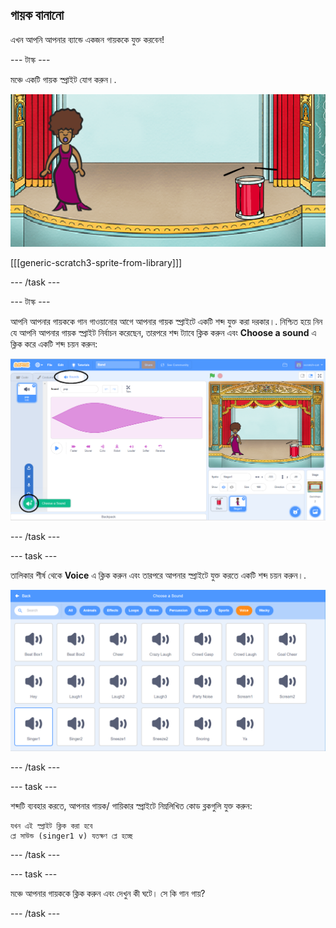 ## গায়ক বানানো

এখন আপনি আপনার ব্যান্ডে একজন গায়ককে যুক্ত করবেন!

\--- টাস্ক \---

মঞ্চে একটি গায়ক স্প্রাইট যোগ করুন।.

![স্ক্রিনশট](images/band-singer-mic.png)

[[[generic-scratch3-sprite-from-library]]]

\--- /task \---

\--- টাস্ক \---

আপনি আপনার গায়ককে গান গাওয়ানোর আগে আপনার গায়ক স্প্রাইটে একটি শব্দ যুক্ত করা দরকার।. নিশ্চিত হয়ে নিন যে আপনি আপনার গায়ক স্প্রাইট নির্বাচন করেছেন, তারপরে শব্দ ট্যাবে ক্লিক করুন এবং **Choose a sound** এ ক্লিক করে একটি শব্দ চয়ন করুন:

![স্ক্রিনশট](images/band-import-sound-annotated.png)

\--- /task \---

\--- task \---

তালিকার শীর্ষ থেকে **Voice** এ ক্লিক করুন এবং তারপরে আপনার স্প্রাইটে যুক্ত করতে একটি শব্দ চয়ন করুন।.

![স্ক্রিনশট](images/band-choose-sound.png)

\--- /task \---

\--- task \---

শব্দটি ব্যবহার করতে, আপনার গায়ক/ গায়িকার স্প্রাইটে নিম্নলিখিত কোড ব্লকগুলি যুক্ত করুন:

```blocks3
যখন এই স্প্রাইট ক্লিক করা হবে 
প্লে সাউন্ড (singer1 v) যতক্ষণ প্লে হচ্ছে
```

\--- /task \---

\--- task \---

মঞ্চে আপনার গায়ককে ক্লিক করুন এবং দেখুন কী ঘটে। সে কি গান গায়?

\--- /task \---